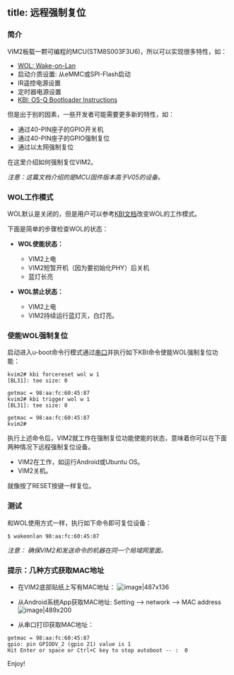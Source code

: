 title: 远程强制复位
---

### 简介
VIM2板载一颗可编程的MCU(STM8S003F3U6)，所以可以实现很多特性，如：
* [WOL: Wake-on-Lan](/zh-cn/vim2/HowtoUseWol.html)
* 启动介质设置: 从eMMC或SPI-Flash启动
* IR遥控电源设置
* 定时器电源设置
* [KBI: OS-Q Bootloader Instructions](/zh-cn/vim2/KbiGuidance.html)

但是出于别的因素，一些开发者可能需要更多新的特性，如：
* 通过40-PIN座子的GPIO开关机
* 通过40-PIN座子的GPIO强制复位
* 通过以太网强制复位

在这里介绍如何强制复位VIM2。

*注意：这篇文档介绍的是MCU固件版本高于V05的设备。*

### WOL工作模式
WOL默认是关闭的，但是用户可以参考[KBI文档](/zh-cn/vim2/KbiGuidance.html)改变WOL的工作模式。

下面是简单的步骤检查WOL的状态：

* **WOL使能状态：**
  * VIM2上电
  * VIM2短暂开机（因为要初始化PHY）后关机
  * 蓝灯长亮

* **WOL禁止状态：**
  * VIM2上电
  * VIM2持续运行蓝灯灭，白灯亮。

### 使能WOL强制复位
启动进入u-boot命令行模式通过[串口](/zh-cn/vim2/SetupSerialTool.html)并执行如下KBI命令使能WOL强制复位功能：
```
kvim2# kbi forcereset wol w 1
[BL31]: tee size: 0

getmac = 98:aa:fc:60:45:87
kvim2# kbi trigger wol w 1
[BL31]: tee size: 0

getmac = 98:aa:fc:60:45:87
kvim2#
```
执行上述命令后，VIM2就工作在强制复位功能使能的状态，意味着你可以在下面两种情况下远程强制复位设备。
* VIM2在工作，如运行Android或Ubuntu OS。
* VIM2关机。

就像按了RESET按键一样复位。

### 测试
和WOL使用方式一样，执行如下命令即可复位设备：
```
$ wakeonlan 98:aa:fc:60:45:87
```

*注意： 确保VIM2和发送命令的机器在同一个局域网里面。*

### 提示：几种方式获取MAC地址
* 在VIM2底部贴纸上写有MAC地址：
![image|487x136](/images/vim2/vim2_mac.jpg)

* 从Android系统App获取MAC地址: Setting --> network --> MAC address
![image|489x200](/images/vim2/vim2_android_mac.jpg)

* 从串口打印获取MAC地址：
```
getmac = 98:aa:fc:60:45:87
gpio: pin GPIODV_2 (gpio 21) value is 1
Hit Enter or space or Ctrl+C key to stop autoboot -- :  0 
```

Enjoy!

